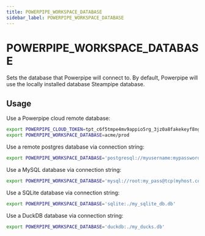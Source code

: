 ```yaml
---
title: POWERPIPE_WORKSPACE_DATABASE
sidebar_label: POWERPIPE_WORKSPACE_DATABASE
---
```



# POWERPIPE_WORKSPACE_DATABASE
Sets the database that Powerpipe will connect to. By default, Powerpipe will use the locally installed database Steampipe database.  


## Usage 
Use a Powerpipe cloud remote database:
```bash
export POWERPIPE_CLOUD_TOKEN=tpt_c6f5tmpe4mv9appio5rg_3jz0a8fakekeyf8ng72qr646
export POWERPIPE_WORKSPACE_DATABASE=acme/prod
```

Use a remote postgres database via connection string:
```bash
export POWERPIPE_WORKSPACE_DATABASE='postgresql://myusername:mypassword@acme-prod.apse1.db.cloud.turbot.io:9193/aaa000'
```

Use a MySQL database via connection string:
```bash
export POWERPIPE_WORKSPACE_DATABASE='mysql://root:my_pass@tcp(myhost.com)/mydb'
```

Use a SQLite database via connection string:
```bash
export POWERPIPE_WORKSPACE_DATABASE='sqlite:./my_sqlite_db.db'
```

Use a DuckDB database via connection string:
```bash
export POWERPIPE_WORKSPACE_DATABASE='duckdb:./my_ducks.db'
```




